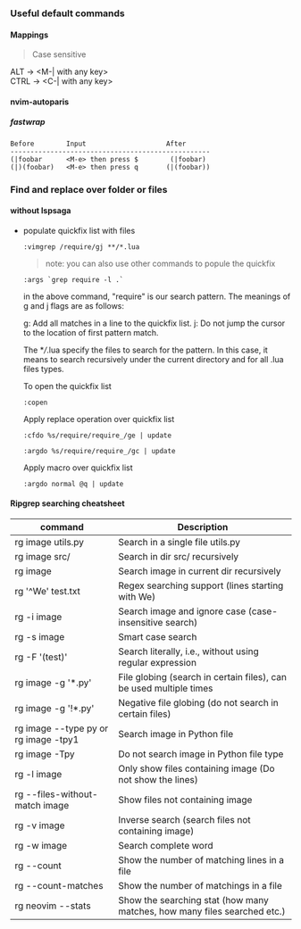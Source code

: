 <link rel="stylesheet" href="./style.css">

### Useful default commands

#### Mappings

> Case sensitive

ALT -> <M-| with any key>
</br>
CTRL -> <C-| with any key>

#### nvim-autoparis

##### fastwrap

```text
Before        Input                    After
--------------------------------------------------
(|foobar      <M-e> then press $        (|foobar)
(|)(foobar)   <M-e> then press q       (|(foobar))
```

### Find and replace over folder or files

#### without lspsaga

- populate quickfix list with files

  ```vim
  :vimgrep /require/gj **/*.lua
  ```

  > note: you can also use other commands to popule the quickfix

  ```vim
  :args `grep require -l .`
  ```

  in the above command, "require" is our search pattern. The meanings of g and j flags are as follows:

  g: Add all matches in a line to the quickfix list.
  j: Do not jump the cursor to the location of first pattern match.

  The \*_/_.lua specify the files to search for the pattern. In this case, it means to search recursively
  under the current directory and for all .lua files types.

  To open the quickfix list

  ```vim
  :copen
  ```

  Apply replace operation over quickfix list

  ```vim
  :cfdo %s/require/require_/ge | update
  ```

  ```vim
  :argdo %s/require/require_/gc | update
  ```

  Apply macro over quickfix list

  ```vim
  :argdo normal @q | update
  ```

#### Ripgrep searching cheatsheet

| command                              | Description                                                              |
| ------------------------------------ | ------------------------------------------------------------------------ |
| rg image utils.py                    | Search in a single file utils.py                                         |
| rg image src/                        | Search in dir src/ recursively                                           |
| rg image                             | Search image in current dir recursively                                  |
| rg '^We' test.txt                    | Regex searching support (lines starting with We)                         |
| rg -i image                          | Search image and ignore case (case-insensitive search)                   |
| rg -s image                          | Smart case search                                                        |
| rg -F '(test)'                       | Search literally, i.e., without using regular expression                 |
| rg image -g '\*.py'                  | File globing (search in certain files), can be used multiple times       |
| rg image -g '!\*.py'                 | Negative file globing (do not search in certain files)                   |
| rg image --type py or rg image -tpy1 | Search image in Python file                                              |
| rg image -Tpy                        | Do not search image in Python file type                                  |
| rg -l image                          | Only show files containing image (Do not show the lines)                 |
| rg --files-without-match image       | Show files not containing image                                          |
| rg -v image                          | Inverse search (search files not containing image)                       |
| rg -w image                          | Search complete word                                                     |
| rg --count                           | Show the number of matching lines in a file                              |
| rg --count-matches                   | Show the number of matchings in a file                                   |
| rg neovim --stats                    | Show the searching stat (how many matches, how many files searched etc.) |
